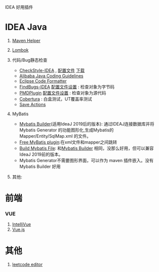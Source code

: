 IDEA 好用插件

# IDEA Java

1. [Maven Helper](https://plugins.jetbrains.com/plugin/7179-maven-helper/)
2. [Lombok](https://plugins.jetbrains.com/plugin/6317-lombok/)
3. 代码/Bug静态检查
	+ [CheckStyle-IDEA](https://plugins.jetbrains.com/plugin/1065-checkstyle-idea/) , [配置文件](checkstyle.xml) [下载](https://checkstyle.sourceforge.io/checks.html)
	+ [Alibaba Java Coding Guidelines](https://plugins.jetbrains.com/plugin/10046-alibaba-java-coding-guidelines/)
	+ [Eclipse Code Formatter](https://plugins.jetbrains.com/plugin/6546-eclipse-code-formatter/)
	+ [FindBugs-IDEA](https://plugins.jetbrains.com/plugin/3847-findbugs-idea/) [配置文件设置](http://findbugs.sourceforge.net/bugDescriptions.html) : 检查对象为字节码
	+ [PMDPlugin](https://plugins.jetbrains.com/plugin/1137-pmdplugin/) [配置文件设置](https://pmd.github.io/pmd-6.15.0/pmd_rules_java.html) : 检查对象为源代码
	+ [Cobertura]() : 白盒测试，UT覆盖率测试
	+ [Save Actions](https://plugins.jetbrains.com/plugin/7642-save-actions/) 

4. MyBatis
	+ [Mybatis Builder](https://plugins.jetbrains.com/plugin/12449-mybatis-builder/versions)(适用IdeaJ 2019后的版本): 通过IDEAJ连接数据库并将 Mybatis Generator 的功能图形化,生成Mybatis的 Mapper/Entity/SqlMap.xml 的文件。
	+ [Free MyBatis plugin](https://plugins.jetbrains.com/plugin/8321-free-mybatis-plugin/):在xml文件和mapper之间跳转
	+ [Build Mybatis File](https://github.com/moshangren11/MybatisPlugin): 和[Mybatis Builder](https://plugins.jetbrains.com/plugin/12449-mybatis-builder/versions) 相同，没那么好用，但可以兼容IdeaJ 2019前的版本。
	+ Mybatis Generator不需要图形界面，可以作为 maven 插件嵌入。没有 Mybatis Builder 好用

	
5. 其他:	
	

# 前端

### VUE

1. [IntelliVue](https://plugins.jetbrains.com/plugin/12014-intellivue/)
2. [Vue.js](https://plugins.jetbrains.com/plugin/9442-vue-js/)

# 其他

1. [leetcode editor](https://plugins.jetbrains.com/plugin/12132-leetcode-editor/) 
